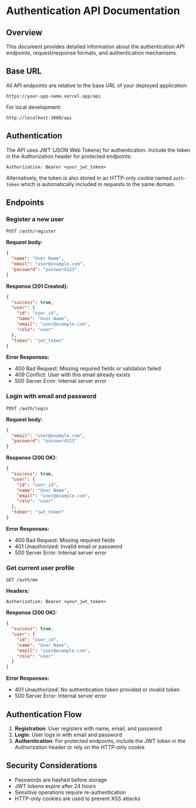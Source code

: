 # Authentication API Documentation

## Overview

This document provides detailed information about the authentication API endpoints, request/response formats, and authentication mechanisms.

## Base URL

All API endpoints are relative to the base URL of your deployed application:

```
https://your-app-name.vercel.app/api
```

For local development:

```
http://localhost:3000/api
```

## Authentication

The API uses JWT (JSON Web Tokens) for authentication. Include the token in the Authorization header for protected endpoints:

```
Authorization: Bearer <your_jwt_token>
```

Alternatively, the token is also stored in an HTTP-only cookie named `auth-token` which is automatically included in requests to the same domain.

## Endpoints

### Register a new user

```
POST /auth/register
```

**Request body:**

```json
{
  "name": "User Name",
  "email": "user@example.com",
  "password": "password123"
}
```

**Response (201 Created):**

```json
{
  "success": true,
  "user": {
    "id": "user_id",
    "name": "User Name",
    "email": "user@example.com",
    "role": "user"
  },
  "token": "jwt_token"
}
```

**Error Responses:**

- 400 Bad Request: Missing required fields or validation failed
- 409 Conflict: User with this email already exists
- 500 Server Error: Internal server error

### Login with email and password

```
POST /auth/login
```

**Request body:**

```json
{
  "email": "user@example.com",
  "password": "password123"
}
```

**Response (200 OK):**

```json
{
  "success": true,
  "user": {
    "id": "user_id",
    "name": "User Name",
    "email": "user@example.com",
    "role": "user"
  },
  "token": "jwt_token"
}
```

**Error Responses:**

- 400 Bad Request: Missing required fields
- 401 Unauthorized: Invalid email or password
- 500 Server Error: Internal server error

### Get current user profile

```
GET /auth/me
```

**Headers:**

```
Authorization: Bearer <your_jwt_token>
```

**Response (200 OK):**

```json
{
  "success": true,
  "user": {
    "id": "user_id",
    "name": "User Name",
    "email": "user@example.com",
    "role": "user"
  }
}
```

**Error Responses:**

- 401 Unauthorized: No authentication token provided or invalid token
- 500 Server Error: Internal server error

## Authentication Flow

1. **Registration**: User registers with name, email, and password
2. **Login**: User logs in with email and password
3. **Authentication**: For protected endpoints, include the JWT token in the Authorization header or rely on the HTTP-only cookie

## Security Considerations

- Passwords are hashed before storage
- JWT tokens expire after 24 hours
- Sensitive operations require re-authentication
- HTTP-only cookies are used to prevent XSS attacks